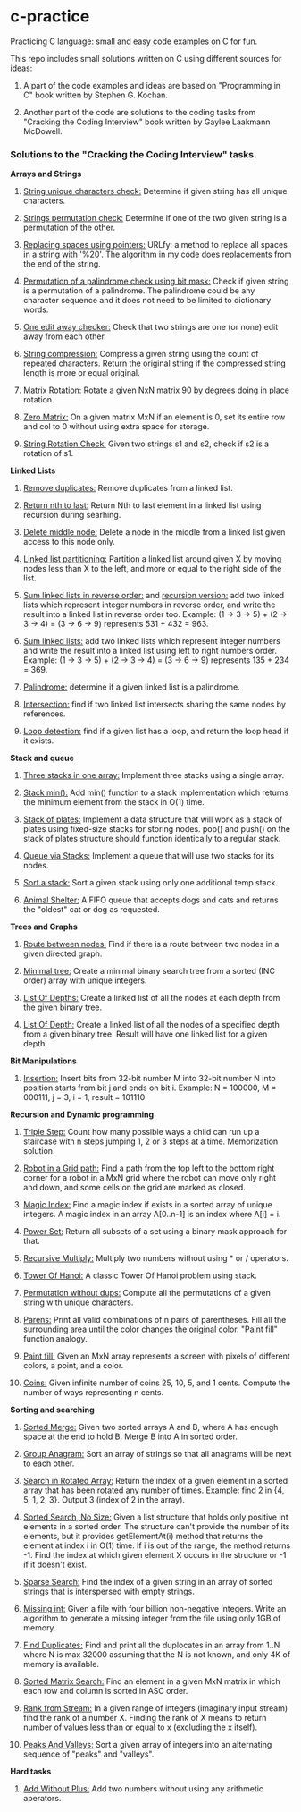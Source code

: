 # c-practice
Practicing C language: small and easy code examples on C for fun.

This repo includes small solutions written on C using different sources for ideas:

1. A part of the code examples and ideas are based on "Programming in C" book written by Stephen G. Kochan.

2. Another part of the code are solutions to the coding tasks from "Cracking the Coding Interview" book written by Gaylee Laakmann McDowell.

### Solutions to the "Cracking the Coding Interview" tasks.


**Arrays and Strings**
1. [String unique characters check:](https://github.com/jack-zuban/c-practice/tree/master/array-and-strings/unique-characters/unique-characters/main.c) Determine if given string has all unique characters.

2. [Strings permutation check:](https://github.com/jack-zuban/c-practice/blob/master/array-and-strings/string-permutation-check/string-permutation-check/main.c) Determine if one of the two given string is a permutation of the other.

3. [Replacing spaces using pointers:](https://github.com/jack-zuban/c-practice/tree/master/array-and-strings/URLfy/URLfy/main.c) URLfy: a method to replace all spaces in a string with '%20'. The algorithm in my code does replacements from the end of the string.

4. [Permutation of a palindrome check using bit mask:](https://github.com/jack-zuban/c-practice/blob/master/array-and-strings/palindrome-permutation/palindrome-permutation/main.c) Check if given string is a permutation of a palindrome. The palindrome could be any character sequence and it does not need to be limited to dictionary words.

5. [One edit away checker:](https://github.com/jack-zuban/c-practice/blob/master/array-and-strings/one-away/one-away/main.c) Check that two strings are one (or none) edit away from each other.

6. [String compression:](https://github.com/jack-zuban/c-practice/blob/master/array-and-strings/string-compression/string-compression/main.c) Compress a given string using the count of repeated characters. Return the original string if the compressed string length is more or equal original.

7. [Matrix Rotation:](https://github.com/jack-zuban/c-practice/blob/master/array-and-strings/matrix-rotation/matrix-rotation/main.c) Rotate a given NxN matrix 90 by degrees doing in place rotation.

8. [Zero Matrix:](https://github.com/jack-zuban/c-practice/blob/master/array-and-strings/zero-matrix/zero-matrix/main.c) On a given matrix MxN if an element is 0, set its entire row and col to 0 without using extra space for storage.

9. [String Rotation Check:](https://github.com/jack-zuban/c-practice/blob/master/array-and-strings/string-rotation/string-rotation/main.c) Given two strings s1 and s2, check if s2 is a rotation of s1.


**Linked Lists**
1. [Remove duplicates:](https://github.com/jack-zuban/c-practice/blob/master/linked-lists/remove-duplicates/remove-duplicates/main.c) Remove duplicates from a linked list.

2. [Return nth to last:](https://github.com/jack-zuban/c-practice/blob/master/linked-lists/find-nth-to-last/find-nth-to-last/main.c) Return Nth to last element in a linked list using recursion during searhing.

3. [Delete middle node:](https://github.com/jack-zuban/c-practice/blob/master/linked-lists/delete-middle-node/delete-middle-node/main.c) Delete a node in the middle from a linked list given access to this node only.

4. [Linked list partitioning:](https://github.com/jack-zuban/c-practice/blob/master/linked-lists/list-partition/list-partition/main.c) Partition a linked list around given X by moving nodes less than X to the left, and more or equal to the right side of the list.

5. [Sum linked lists in reverse order:](https://github.com/jack-zuban/c-practice/blob/master/linked-lists/sum-reverse-lists/sum-reverse-lists/main.c) and [recursion version:](https://github.com/jack-zuban/c-practice/blob/master/linked-lists/sum-reverse-lists/sum-reverse-lists/recursion.c) add two linked lists which represent integer numbers in reverse order, and write the result into a linked list in reverse order too. Example: (1 -> 3 -> 5) + (2 -> 3 -> 4) = (3 -> 6 -> 9) represents 531 + 432 = 963.

6. [Sum linked lists:](https://github.com/jack-zuban/c-practice/blob/master/linked-lists/sum-lists/sum-lists/main.c) add two linked lists which represent integer numbers and write the result into a linked list using left to right numbers order. Example: (1 -> 3 -> 5) + (2 -> 3 -> 4) = (3 -> 6 -> 9) represents 135 + 234 = 369.

8. [Palindrome:](https://github.com/jack-zuban/c-practice/blob/master/linked-lists/palindrome/palindrome/main.c) determine if a given linked list is a palindrome.

9. [Intersection:](https://github.com/jack-zuban/c-practice/blob/master/linked-lists/intersection/intersection/main.c) find if two linked list intersects sharing the same nodes by references.

10. [Loop detection:](https://github.com/jack-zuban/c-practice/blob/master/linked-lists/loop-detection/loop-detection/main.c) find if a given list has a loop, and return the loop head if it exists.


**Stack and queue**
1. [Three stacks in one array:](https://github.com/jack-zuban/c-practice/blob/master/stack-and-queues/stack-in-array/stack-in-array/main.c) Implement three stacks using a single array.

2. [Stack min():](https://github.com/jack-zuban/c-practice/tree/master/stack-and-queues/stack-min/stack-min) Add min() function to a stack implementation which returns the minimum element from the stack in O(1) time.

3. [Stack of plates:](https://github.com/jack-zuban/c-practice/blob/master/stack-and-queues/stack-of-plates/stack-of-plates/main.c) Implement a data structure that will work as a stack of plates using fixed-size stacks for storing nodes. pop() and push() on the stack of plates structure should function identically to a regular stack.

4. [Queue via Stacks:](https://github.com/jack-zuban/c-practice/blob/master/stack-and-queues/queue-via-stacks/queue-via-stacks/main.c) Implement a queue that will use two stacks for its nodes.

5. [Sort a stack:](https://github.com/jack-zuban/c-practice/blob/master/stack-and-queues/sort-stack/sort-stack/main.c) Sort a given stack using only one additional temp stack.

6. [Animal Shelter:](https://github.com/jack-zuban/c-practice/blob/master/stack-and-queues/animal-shelter/animal-shelter/main.c) A FIFO queue that accepts dogs and cats and returns the "oldest" cat or dog as requested.

**Trees and Graphs**
1. [Route between nodes:](https://github.com/jack-zuban/c-practice/blob/master/trees-and-graphs/route-between-nodes/route-between-nodes/main.c) Find if there is a route between two nodes in a given directed graph.

2. [Minimal tree:](https://github.com/jack-zuban/c-practice/blob/master/trees-and-graphs/minimal-tree/minimal-tree/main.c) Create a minimal binary search tree from a sorted (INC order) array with unique integers.

3. [List Of Depths:](https://github.com/jack-zuban/c-practice/blob/master/trees-and-graphs/list-of-depths/list-of-depths/main.c) Create a linked list of all the nodes at each depth from the given binary tree.

4. [List Of Depth:](https://github.com/jack-zuban/c-practice/blob/master/trees-and-graphs/list-of-depth/list-of-depth/main.c) Create a linked list of all the nodes of a specified depth from a given binary tree. Result will have one linked list for a given depth.

**Bit Manipulations**
1. [Insertion:](https://github.com/jack-zuban/c-practice/blob/master/bit-manipulations/insertion/insertion/main.c) Insert bits from 32-bit number M into 32-bit number N into position starts from bit j and ends on bit i. Example: N = 100000, M = 000111, j = 3, i = 1, result = 101110

**Recursion and Dynamic programming**
1. [Triple Step:](https://github.com/jack-zuban/c-practice/blob/master/recursion-and-dynamic-programming/triple-step/triple-step/main.c) Count how many possible ways a child can run up a staircase with n steps jumping 1, 2 or 3 steps at a time. Memorization solution.

2. [Robot in a Grid path:](https://github.com/jack-zuban/c-practice/blob/master/recursion-and-dynamic-programming/robot-in-a-grid/robot-in-a-grid/main.c) Find a path from the top left to the bottom right corner for a robot in a MxN grid where the robot can move only right and down, and some cells on the grid are marked as closed.

3. [Magic Index:](https://github.com/jack-zuban/c-practice/blob/master/recursion-and-dynamic-programming/magic-index/magic-index/main.c) Find a magic index if exists in a sorted array of unique integers. A magic index in an array A[0..n-1] is an index where A[i] = i.

4. [Power Set:](https://github.com/jack-zuban/c-practice/blob/master/recursion-and-dynamic-programming/power-set/power-set/main.c) Return all subsets of a set using a binary mask approach for that.

5. [Recursive Multiply:](https://github.com/jack-zuban/c-practice/blob/master/recursion-and-dynamic-programming/recursive-multiply/recursive-multiply/main.c) Multiply two numbers without using * or / operators.

6. [Tower Of Hanoi:](https://github.com/jack-zuban/c-practice/blob/master/recursion-and-dynamic-programming/tower-of-hanoi/tower-of-hanoi/main.c) A classic Tower Of Hanoi problem using stack.

7. [Permutation without dups:](https://github.com/jack-zuban/c-practice/blob/master/recursion-and-dynamic-programming/permutation-without-dups/permutation-without-dups/main.c) Compute all the permutations of a given string with unique characters.

8. [Parens:](https://github.com/jack-zuban/c-practice/blob/master/recursion-and-dynamic-programming/parens/parens/main.c) Print all valid combinations of n pairs of parentheses. Fill all the surrounding area until the color changes the original color. "Paint fill" function analogy.

9. [Paint fill:](https://github.com/jack-zuban/c-practice/blob/master/recursion-and-dynamic-programming/paint-fill/paint-fill/main.c) Given an MxN array represents a screen with pixels of different colors, a point, and a color.

10. [Coins:](https://github.com/jack-zuban/c-practice/blob/master/recursion-and-dynamic-programming/coins/coins/main.c) Given infinite number of coins 25, 10, 5, and 1 cents. Compute the number of ways representing n cents.

**Sorting and searching**
1. [Sorted Merge:](https://github.com/jack-zuban/c-practice/blob/master/sorting-and-searching/sorted-merge/sorted-merge/main.c) Given two sorted arrays A and B, where A has enough space at the end to hold B. Merge B into A in sorted order.

2. [Group Anagram:](https://github.com/jack-zuban/c-practice/blob/master/sorting-and-searching/group-anagrams/group-anagrams/main.c) Sort an array of strings so that all anagrams will be next to each other.

3. [Search in Rotated Array:](https://github.com/jack-zuban/c-practice/blob/master/sorting-and-searching/search-in-rotated-array/search-in-rotated-array/main.c) Return the index of a given element in a sorted array that has been rotated any number of times. Example: find 2 in {4, 5, 1, 2, 3}. Output 3 (index of 2 in the array).

4. [Sorted Search, No Size:](https://github.com/jack-zuban/c-practice/blob/master/sorting-and-searching/sorted-search-no-size/sorted-search-no-size/main.c) Given a list structure that holds only positive int elements in a sorted order. The structure can't provide the number of its elements, but it provides getElementAt(i) method that returns the element at index i in O(1) time. If i is out of the range, the method returns -1. Find the index at which given element X occurs in the structure or -1 if it doesn't exist.

5. [Sparse Search:](https://github.com/jack-zuban/c-practice/blob/master/sorting-and-searching/sparse-search/sparse-search/main.c) Find the index of a given string in an array of sorted strings that is interspersed with empty strings.

6. [Missing int:](https://github.com/jack-zuban/c-practice/blob/master/sorting-and-searching/missing-int/missing-int/main.c) Given a file with four billion non-negative integers. Write an algorithm to generate a missing integer from the file using only 1GB of memory.

7. [Find Duplicates:](https://github.com/jack-zuban/c-practice/blob/master/sorting-and-searching/find-duplicates/find-duplicates/main.c) Find and print all the duplocates in an array from 1..N where N is max 32000 assuming that the N is not known, and only 4K of memory is available.

8. [Sorted Matrix Search:](https://github.com/jack-zuban/c-practice/blob/master/sorting-and-searching/sorted-matrix-search/sorted-matrix-search/main.c) Find an element in a given MxN matrix in which each row and column is sorted in ASC order.

9. [Rank from Stream:](https://github.com/jack-zuban/c-practice/blob/master/sorting-and-searching/rank-from-stream/rank-from-stream/main.c) In a given range of integers (imaginary input stream) find the rank of a number X. Finding the rank of X means to return number of values less than or equal to x (excluding the x itself).

10. [Peaks And Valleys:](https://github.com/jack-zuban/c-practice/blob/master/sorting-and-searching/peaks-and-valleys/peaks-and-valleys/main.c) Sort a given array of integers into an alternating sequence of "peaks" and "valleys".

**Hard tasks**
1. [Add Without Plus:](https://github.com/jack-zuban/c-practice/blob/master/hard/add-without-plus/add-without-plus/main.c) Add two numbers without using any arithmetic aperators.
